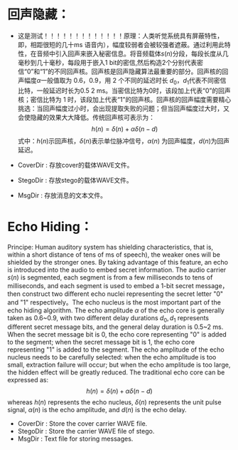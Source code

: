 # 回声隐藏：

- 这是测试！！！！！！！！！！！！！原理：人类听觉系统具有屏蔽特性，即，相距很短的几十ms 语音内），幅度较弱者会被较强者遮蔽。通过利用此特性，在音频中引入回声来嵌入秘密信息。将音频载体$s(n)$分段，每段长度从几毫秒到几十毫秒，每段用于嵌入1 bit的密信,然后构造2个分别代表密信“0”和“1”的不同回声核。回声核是回声隐藏算法最重要的部分。回声核的回声幅度$\alpha$一般值取为 $0. 6，0. 9$，用 2 个不同的延迟时长 $d_{0}，d_{1}$代表不同密信比特，一般延迟时长为$0. 5~2$ ms。当密信比特为0时，该段加上代表“0”的回声核；密信比特为 1 时，该段加上代表“1”的回声核。回声核的回声幅度需要精心挑选：当回声幅度过小时，会出现提取失败的问题；但当回声幅度过大时，又会使隐藏的效果大大降低。传统回声核可表示为：		
  $$
  h(n)=\delta(n)+ \alpha \delta(n-d)
  $$
  式中：$h(n)$示回声核，$δ(n)$表示单位脉冲信号，$\alpha(n)$ 为回声幅度，$d(n)$为回声延迟。
  
- CoverDir : 存放cover的载体WAVE文件。
- StegoDir : 存放stego的载体WAVE文件。
- MsgDir : 存放消息的文本文件。

  
# Echo Hiding：

Principe: Human auditory system has shielding characteristics, that is, within a short distance of tens of ms of speech), the weaker ones will be shielded by the stronger ones. By taking advantage of this feature, an echo is introduced into the audio to embed secret information. The audio carrier $s(n)$ is segmented, each segment is from a few milliseconds to tens of milliseconds, and each segment is used to embed a 1-bit secret message，then construct two different echo nuclei representing the secret letter "0" and "1" respectively。The echo nucleus is the most important part of the echo hiding algorithm. The echo amplitude $\alpha$ of the echo core is generally taken as 0.6~0.9, with two different delay durations $d_{0}, d_{1}$ represents different secret message bits, and the general delay duration is 0.5~2 ms. When the secret message bit is 0, the echo core representing "0" is added to the segment; when the secret message bit is 1, the echo core representing "1" is added to the segment. The echo amplitude of the echo nucleus needs to be carefully selected: when the echo amplitude is too small, extraction failure will occur; but when the echo amplitude is too large, the hidden effect will be greatly reduced. The traditional echo core can be expressed as:														
$$
  h(n)=\delta(n)+ \alpha \delta(n-d)
$$
whereas $h(n)$ represents the echo nucleus, $\delta(n)$ represents the unit pulse signal, $\alpha(n)$ is the echo amplitude, and $d(n)$ is the echo delay.

- CoverDir : Store the cover carrier WAVE file.
- StegoDir : Store the carrier WAVE file of stego.
- MsgDir : Text file for storing messages.
